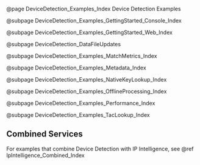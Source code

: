 @page DeviceDetection_Examples_Index Device Detection Examples

@subpage DeviceDetection_Examples_GettingStarted_Console_Index 

@subpage DeviceDetection_Examples_GettingStarted_Web_Index 

@subpage DeviceDetection_DataFileUpdates

@subpage DeviceDetection_Examples_MatchMetrics_Index

@subpage DeviceDetection_Examples_Metadata_Index

@subpage DeviceDetection_Examples_NativeKeyLookup_Index

@subpage DeviceDetection_Examples_OfflineProcessing_Index

@subpage DeviceDetection_Examples_Performance_Index

@subpage DeviceDetection_Examples_TacLookup_Index

## Combined Services

For examples that combine Device Detection with IP Intelligence, see @ref IpIntelligence_Combined_Index
